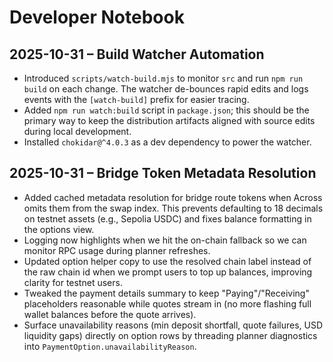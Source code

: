 # Developer Notebook

## 2025-10-31 – Build Watcher Automation

- Introduced `scripts/watch-build.mjs` to monitor `src` and run `npm run build` on each change. The watcher de-bounces rapid edits and logs events with the `[watch-build]` prefix for easier tracing.
- Added `npm run watch:build` script in `package.json`; this should be the primary way to keep the distribution artifacts aligned with source edits during local development.
- Installed `chokidar@^4.0.3` as a dev dependency to power the watcher.

## 2025-10-31 – Bridge Token Metadata Resolution

- Added cached metadata resolution for bridge route tokens when Across omits them from the swap index. This prevents defaulting to 18 decimals on testnet assets (e.g., Sepolia USDC) and fixes balance formatting in the options view.
- Logging now highlights when we hit the on-chain fallback so we can monitor RPC usage during planner refreshes.
- Updated option helper copy to use the resolved chain label instead of the raw chain id when we prompt users to top up balances, improving clarity for testnet users.
- Tweaked the payment details summary to keep "Paying"/"Receiving" placeholders reasonable while quotes stream in (no more flashing full wallet balances before the quote arrives).
- Surface unavailability reasons (min deposit shortfall, quote failures, USD liquidity gaps) directly on option rows by threading planner diagnostics into `PaymentOption.unavailabilityReason`.

